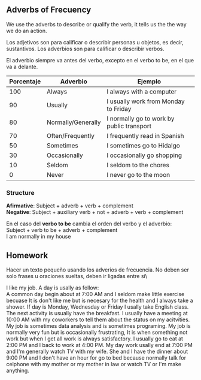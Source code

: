## Adverbs of Frecuency

We use the adverbs to describe or qualify the verb, it tells us the the way we do an action.

Los adjetivos son para calificar o describir personas u objetos, es decir, sustantivos.
Los adverbios son para calificar o describir verbos.


El adverbio siempre va antes del verbo, excepto en el verbo to be, en el que va a delante.


| Porcentaje  | Adverbio            | Ejemplo                                   | 
| ----------  | ------------------  | ----------------------------------------- | 
| 100         | Always              | I always with a computer                  | 
| 90          | Usually             | I usually work from Monday to Friday      | 
| 80          | Normally/Generally  | I normally go to work by public transport | 
| 70          | Often/Frequently    | I frequently read in Spanish              | 
| 50          | Sometimes           | I sometimes go to Hidalgo                 | 
| 30          | Occasionally        | I occasionally go shopping                | 
| 10          | Seldom              | I seldom to the chores                    | 
| 0           | Never               | I never go to the moon                    | 

### Structure

**Afirmative**: Subject + adverb + verb + complement\
**Negative**:   Subject + auxiliary verb + not + adverb + verb + complement

En el caso del **verbo to be** cambia el orden del verbo y el adverbio:\
Subject + verb to be + adverb + complement\
I am normally in my house




## Homework
Hacer un texto pequeño usando los adverios de frecuencia. No deben ser solo frases
u oraciones sueltas, deben ir ligadas entre sí\

I like my job. A day is usally as follow:\
A common day begin about at 7:00 AM and I seldom make little exercise becuase It
is don't like me but is necesary for the health and I always take a shower. If day
is Monday, Wednesday or Friday I usally take English class. The next activity is
usually have the breakfast. I usually have a meeting at 10:00 AM with my coworkers
to tell them about the status on my acitvities. My job is sometimes data analysis
and is sometimes programing. My job is normally very fun but is occasionally
frustrating, It is when something not work but when I get all work is always 
satisfactory. I usually go to eat at 2:00 PM and I back to work at 4:00 PM. My day
work usally end at 7:00 PM and I'm generally watch TV with my wife. She and I
have the dinner about 9:00 PM and I don't have an hour for go to bed because 
normally talk for celphone with my mother or my mother in law or watch TV or I'm
make anything. 


